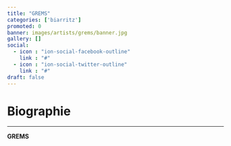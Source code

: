 ```yaml
---
title: "GREMS"
categories: ['biarritz']
promoted: 0
banner: images/artists/grems/banner.jpg
gallery: []
social:
  - icon : "ion-social-facebook-outline"
    link : "#"
  - icon : "ion-social-twitter-outline"
    link : "#"
draft: false
---
```


# Biographie
---

**GREMS**

